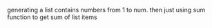 generating a list contains numbers from 1 to num.
then just using sum function to get sum of list items